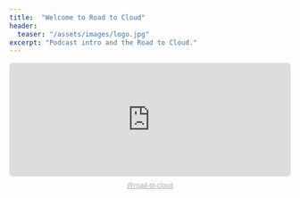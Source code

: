 ```yaml
---
title:  "Welcome to Road to Cloud"
header:
  teaser: "/assets/images/logo.jpg"
excerpt: "Podcast intro and the Road to Cloud."
---
```



<div style="height: 228px; width: 100%;"><iframe src="https://audio.com/embed/audio/1789184787838568?theme=image"
    style="display:block; border-radius: 6px; border: none; height: 204px; width: 100%;"></iframe><a href='https://audio.com/road-to-cloud' style="text-align: center; display: block; color: #A4ABB6; font-size: 12px; font-family: sans-serif; line-height: 16px; margin-top: 8px; overflow: hidden; white-space: nowrap; text-overflow: ellipsis;">@road-to-cloud</a></div>
